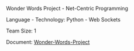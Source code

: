 Wonder Words Project - Net-Centric Programming

Language - Technology: Python - Web Sockets

Team Size: 1

Document: [Wonder-Words-Project](https://docs.google.com/document/d/e/2PACX-1vQVpCvs2s5VEQgdAM7QZfyzx0ZRk0LY5mIWwA4w-Yy6bFcMSxMG34Nn41Gw0VWOoyOPW_tyQb4vHwUu/pub)
